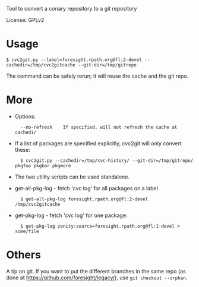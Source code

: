 Tool to convert a conary repository to a git repository

License: GPLv2

Usage
=====

    $ cvc2git.py --label=foresight.rpath.org@fl:2-devel --cachedir=/tmp/cvc2gitcache --git-dir=/tmp/gitrepo

The command can be safely rerun; it will reuse the cache and the git repo.

More
====

* Options:

        --no-refresh    If specified, will not refresh the cache at cachedir

* If a list of packages are specified explicitly, cvc2git will only convert these:

        $ cvc2git.py --cachedir=/tmp/cvc-history/ --git-dir=/tmp/gitrepo/ pkgfoo pkgbar pkgmore

* The two utility scripts can be used standalone.

* get-all-pkg-log - fetch 'cvc log' for all packages on a label

        $ get-all-pkg-log foresight.rpath.org@fl:2-devel /tmp/cvc2gitcache

* get-pkg-log - fetch 'cvc log' for one package:

        $ get-pkg-log zenity:source=foresight.rpath.org@fl:1-devel > some/file

Others
======

A tip on git. If you want to put the different branches in the same repo (as
done at https://github.com/foresight/legacy/), use `git checkout --orphan`.
